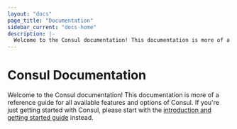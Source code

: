 ```yaml
---
layout: "docs"
page_title: "Documentation"
sidebar_current: "docs-home"
description: |-
  Welcome to the Consul documentation! This documentation is more of a reference guide for all available features and options of Consul. If you're just getting started with Consul, please start with the introduction and getting started guide instead.
---
```


# Consul Documentation

Welcome to the Consul documentation! This documentation is more of a reference
guide for all available features and options of Consul. If you're just getting
started with Consul, please start with the
[introduction and getting started guide](/intro/index.html) instead.
